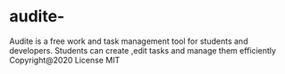 # audite-
Audite is a free work and task management tool for students and developers. Students can create ,edit tasks and manage them efficiently  
Copyright@2020
License MIT 
